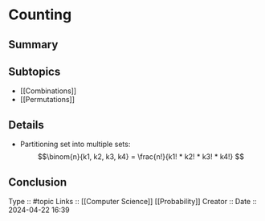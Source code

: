 # Counting

## Summary

## Subtopics
- [[Combinations]]
- [[Permutations]]
## Details

- Partitioning set into multiple sets:
	$$\binom{n}{k1, k2, k3, k4} = \frac{n!}{k1! * k2! * k3! * k4!} $$ 
## Conclusion


Type :: #topic
Links :: [[Computer Science]] [[Probability]]
Creator ::
Date ::  2024-04-22 16:39